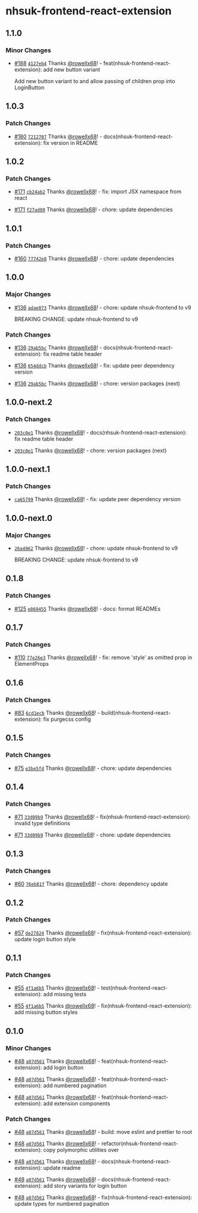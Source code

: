 # nhsuk-frontend-react-extension

## 1.1.0

### Minor Changes

- [#188](https://github.com/rowellx68/nhs-components/pull/188) [`4127eb4`](https://github.com/rowellx68/nhs-components/commit/4127eb4a36f6b80521d5770b69b45a0c4e30df12) Thanks [@rowellx68](https://github.com/rowellx68)! - feat(nhsuk-frontend-react-extension): add new button variant

  Add new button variant to and allow passing of children prop into LoginButton

## 1.0.3

### Patch Changes

- [#180](https://github.com/rowellx68/nhs-components/pull/180) [`7212707`](https://github.com/rowellx68/nhs-components/commit/7212707d53e57d2304f2029524773385dea72247) Thanks [@rowellx68](https://github.com/rowellx68)! - docs(nhsuk-frontend-react-extension): fix version in README

## 1.0.2

### Patch Changes

- [#171](https://github.com/rowellx68/nhs-components/pull/171) [`cb24ab2`](https://github.com/rowellx68/nhs-components/commit/cb24ab227dfdf0b513493d74eb15002a2485dbdf) Thanks [@rowellx68](https://github.com/rowellx68)! - fix: import JSX namespace from react

- [#171](https://github.com/rowellx68/nhs-components/pull/171) [`f27ad89`](https://github.com/rowellx68/nhs-components/commit/f27ad89142f66139d5608e8ca6130b162dd2133d) Thanks [@rowellx68](https://github.com/rowellx68)! - chore: update dependencies

## 1.0.1

### Patch Changes

- [#160](https://github.com/rowellx68/nhs-components/pull/160) [`77742e8`](https://github.com/rowellx68/nhs-components/commit/77742e8538fe0b6a93c464790f66cb57bf974fa1) Thanks [@rowellx68](https://github.com/rowellx68)! - chore: update dependencies

## 1.0.0

### Major Changes

- [#136](https://github.com/rowellx68/nhs-components/pull/136) [`adae073`](https://github.com/rowellx68/nhs-components/commit/adae0730c0b6b99d058feb0f787ddc933cfa6ac4) Thanks [@rowellx68](https://github.com/rowellx68)! - chore: update nhsuk-frontend to v9

  BREAKING CHANGE: update nhsuk-frontend to v9

### Patch Changes

- [#136](https://github.com/rowellx68/nhs-components/pull/136) [`29ab5bc`](https://github.com/rowellx68/nhs-components/commit/29ab5bcd69882d8c1d1d54d8b7fc76fd89e54bd4) Thanks [@rowellx68](https://github.com/rowellx68)! - docs(nhsuk-frontend-react-extension): fix readme table header

- [#136](https://github.com/rowellx68/nhs-components/pull/136) [`654ddcb`](https://github.com/rowellx68/nhs-components/commit/654ddcb04e5d6fd78c83dfde8862eccdb6ec4824) Thanks [@rowellx68](https://github.com/rowellx68)! - fix: update peer dependency version

- [#136](https://github.com/rowellx68/nhs-components/pull/136) [`29ab5bc`](https://github.com/rowellx68/nhs-components/commit/29ab5bcd69882d8c1d1d54d8b7fc76fd89e54bd4) Thanks [@rowellx68](https://github.com/rowellx68)! - chore: version packages (next)

## 1.0.0-next.2

### Patch Changes

- [`203c0e1`](https://github.com/rowellx68/nhs-components/commit/203c0e142b5b56b5a7a2b75001107afb065a4d4f) Thanks [@rowellx68](https://github.com/rowellx68)! - docs(nhsuk-frontend-react-extension): fix readme table header

- [`203c0e1`](https://github.com/rowellx68/nhs-components/commit/203c0e142b5b56b5a7a2b75001107afb065a4d4f) Thanks [@rowellx68](https://github.com/rowellx68)! - chore: version packages (next)

## 1.0.0-next.1

### Patch Changes

- [`ca65799`](https://github.com/rowellx68/nhs-components/commit/ca657998cdbd26e1e699c959ea9c04ab0f11df3a) Thanks [@rowellx68](https://github.com/rowellx68)! - fix: update peer dependency version

## 1.0.0-next.0

### Major Changes

- [`26a4962`](https://github.com/rowellx68/nhs-components/commit/26a4962845636e9193280f05595832572e93b9f4) Thanks [@rowellx68](https://github.com/rowellx68)! - chore: update nhsuk-frontend to v9

  BREAKING CHANGE: update nhsuk-frontend to v9

## 0.1.8

### Patch Changes

- [#125](https://github.com/rowellx68/nhs-components/pull/125) [`e869455`](https://github.com/rowellx68/nhs-components/commit/e86945583e00d7c18e1a7cb57aab807f235dfc86) Thanks [@rowellx68](https://github.com/rowellx68)! - docs: format READMEs

## 0.1.7

### Patch Changes

- [#110](https://github.com/rowellx68/nhs-components/pull/110) [`77e26e3`](https://github.com/rowellx68/nhs-components/commit/77e26e390388e295630fab46aea682b1768e1190) Thanks [@rowellx68](https://github.com/rowellx68)! - fix: remove 'style' as omitted prop in ElementProps

## 0.1.6

### Patch Changes

- [#83](https://github.com/rowellx68/nhs-components/pull/83) [`6cd1ecb`](https://github.com/rowellx68/nhs-components/commit/6cd1ecb4cf995b7572fa7c1e1a41f70c470bad21) Thanks [@rowellx68](https://github.com/rowellx68)! - build(nhsuk-frontend-react-extension): fix purgecss config

## 0.1.5

### Patch Changes

- [#75](https://github.com/rowellx68/nhs-components/pull/75) [`e3be5fd`](https://github.com/rowellx68/nhs-components/commit/e3be5fd72bec09caf89e5c91f02186748b3c0c3b) Thanks [@rowellx68](https://github.com/rowellx68)! - chore: update dependencies

## 0.1.4

### Patch Changes

- [#71](https://github.com/rowellx68/nhs-components/pull/71) [`33d09b9`](https://github.com/rowellx68/nhs-components/commit/33d09b9dc43a0fac708152b2a1d90f8f206c59eb) Thanks [@rowellx68](https://github.com/rowellx68)! - fix(nhsuk-frontend-react-extension): invalid type definitions

- [#71](https://github.com/rowellx68/nhs-components/pull/71) [`33d09b9`](https://github.com/rowellx68/nhs-components/commit/33d09b9dc43a0fac708152b2a1d90f8f206c59eb) Thanks [@rowellx68](https://github.com/rowellx68)! - chore: update dependencies

## 0.1.3

### Patch Changes

- [#60](https://github.com/rowellx68/nhs-components/pull/60) [`76eb81f`](https://github.com/rowellx68/nhs-components/commit/76eb81f8b2613ccfef3f2e418046c6eefe44b284) Thanks [@rowellx68](https://github.com/rowellx68)! - chore: dependency update

## 0.1.2

### Patch Changes

- [#57](https://github.com/rowellx68/nhs-components/pull/57) [`de27824`](https://github.com/rowellx68/nhs-components/commit/de27824fba0418b0f3fc57dad4ebcd0addcde047) Thanks [@rowellx68](https://github.com/rowellx68)! - fix(nhsuk-frontend-react-extension): update login button style

## 0.1.1

### Patch Changes

- [#55](https://github.com/rowellx68/nhs-components/pull/55) [`4f1a6b5`](https://github.com/rowellx68/nhs-components/commit/4f1a6b52aff2c7b373aef9811e2d4a173ac62b20) Thanks [@rowellx68](https://github.com/rowellx68)! - test(nhsuk-frontend-react-extension): add missing tests

- [#55](https://github.com/rowellx68/nhs-components/pull/55) [`4f1a6b5`](https://github.com/rowellx68/nhs-components/commit/4f1a6b52aff2c7b373aef9811e2d4a173ac62b20) Thanks [@rowellx68](https://github.com/rowellx68)! - fix(nhsuk-frontend-react-extension): add missing button styles

## 0.1.0

### Minor Changes

- [#48](https://github.com/rowellx68/nhs-components/pull/48) [`a07d561`](https://github.com/rowellx68/nhs-components/commit/a07d56150e660ba8e49f811a9ab7a8daef0f8b27) Thanks [@rowellx68](https://github.com/rowellx68)! - feat(nhsuk-frontend-react-extension): add login button

- [#48](https://github.com/rowellx68/nhs-components/pull/48) [`a07d561`](https://github.com/rowellx68/nhs-components/commit/a07d56150e660ba8e49f811a9ab7a8daef0f8b27) Thanks [@rowellx68](https://github.com/rowellx68)! - feat(nhsuk-frontend-react-extension): add numbered pagination

- [#48](https://github.com/rowellx68/nhs-components/pull/48) [`a07d561`](https://github.com/rowellx68/nhs-components/commit/a07d56150e660ba8e49f811a9ab7a8daef0f8b27) Thanks [@rowellx68](https://github.com/rowellx68)! - feat(nhsuk-frontend-react-extension): add extension components

### Patch Changes

- [#48](https://github.com/rowellx68/nhs-components/pull/48) [`a07d561`](https://github.com/rowellx68/nhs-components/commit/a07d56150e660ba8e49f811a9ab7a8daef0f8b27) Thanks [@rowellx68](https://github.com/rowellx68)! - build: move eslint and prettier to root

- [#48](https://github.com/rowellx68/nhs-components/pull/48) [`a07d561`](https://github.com/rowellx68/nhs-components/commit/a07d56150e660ba8e49f811a9ab7a8daef0f8b27) Thanks [@rowellx68](https://github.com/rowellx68)! - refactor(nhsuk-frontend-react-extension): copy polymorphic utilities over

- [#48](https://github.com/rowellx68/nhs-components/pull/48) [`a07d561`](https://github.com/rowellx68/nhs-components/commit/a07d56150e660ba8e49f811a9ab7a8daef0f8b27) Thanks [@rowellx68](https://github.com/rowellx68)! - docs(nhsuk-frontend-react-extension): update readme

- [#48](https://github.com/rowellx68/nhs-components/pull/48) [`a07d561`](https://github.com/rowellx68/nhs-components/commit/a07d56150e660ba8e49f811a9ab7a8daef0f8b27) Thanks [@rowellx68](https://github.com/rowellx68)! - docs(nhsuk-frontend-react-extension): add story variants for login button

- [#48](https://github.com/rowellx68/nhs-components/pull/48) [`a07d561`](https://github.com/rowellx68/nhs-components/commit/a07d56150e660ba8e49f811a9ab7a8daef0f8b27) Thanks [@rowellx68](https://github.com/rowellx68)! - fix(nhsuk-frontend-react-extension): update types for numbered pagination
